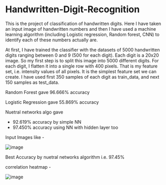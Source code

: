 # Handwritten-Digit-Recognition
This is the project of classification of handwritten digits. 
Here I have taken an input image of handwritten numbers and then I have used a machine learning algorithm (including Logistic regression, Random forest, CNN) to identify each of these numbers actually are.

At first, I have trained the classifier with the datasets of 5000 handwritten digits ranging between 0 and 9 (500 for each digit). Each digit is a 20x20 image. So my first step is to split this image into 5000 different digits. For each digit, I flatten it into a single row with 400 pixels. That is my feature set, i.e. intensity values of all pixels. It is the simplest feature set we can create. I have used first 350 samples of each digit as train_data, and next 150 samples as test_data.


Random Forest gave 96.666% accuracy

Logistic Regression gave 55.869% accuracy

Nuetral networks algo gave 
- 92.619% accuracy by simple NN
- 97.450% accuracy using NN with hidden layer too

Input Images like -

![image](https://user-images.githubusercontent.com/101546087/194817303-faedac6b-e8f8-49b4-9eec-f82033a9a817.png)

Best Accuracy by nuetral networks algorithm i.e. 97.45%

correlation heatmap -

![image](https://user-images.githubusercontent.com/101546087/194817886-6802d78d-2a06-4a0c-98c5-705be7f4e637.png)
